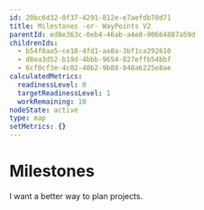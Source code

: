 ```yaml
---
id: 20bc6d32-0f37-4291-812e-e7aefdb70d71
title: Milestones -or- WayPoints V2
parentId: ed8e363c-0eb4-46ab-a4e8-90664887a59d
childrenIds:
  - b54f0aa5-ce10-4fd1-aa8a-3bf1ca292610
  - d8ea3d52-b19d-4bbb-9654-827effb54bbf
  - 6cf0cf3e-4c02-40b2-9b88-048a6225e8ae
calculatedMetrics:
  readinessLevel: 0
  targetReadinessLevel: 1
  workRemaining: 10
nodeState: active
type: map
setMetrics: {}
---
```

# Milestones

I want a better way to plan projects. 

